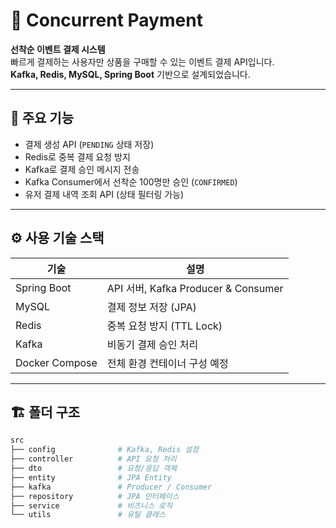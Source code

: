 # 🚀 Concurrent Payment

**선착순 이벤트 결제 시스템**  
빠르게 결제하는 사용자만 상품을 구매할 수 있는 이벤트 결제 API입니다.  
**Kafka, Redis, MySQL, Spring Boot** 기반으로 설계되었습니다.

---

## 📌 주요 기능

- 결제 생성 API (`PENDING` 상태 저장)
- Redis로 중복 결제 요청 방지
- Kafka로 결제 승인 메시지 전송
- Kafka Consumer에서 선착순 100명만 승인 (`CONFIRMED`)
- 유저 결제 내역 조회 API (상태 필터링 가능)

---

## ⚙️ 사용 기술 스택

| 기술 | 설명 |
|------|------|
| Spring Boot | API 서버, Kafka Producer & Consumer |
| MySQL | 결제 정보 저장 (JPA) |
| Redis | 중복 요청 방지 (TTL Lock) |
| Kafka | 비동기 결제 승인 처리 |
| Docker Compose | 전체 환경 컨테이너 구성 예정 |

---

## 🏗️ 폴더 구조

```bash
src
├── config              # Kafka, Redis 설정
├── controller          # API 요청 처리
├── dto                 # 요청/응답 객체
├── entity              # JPA Entity
├── kafka               # Producer / Consumer
├── repository          # JPA 인터페이스
├── service             # 비즈니스 로직
└── utils               # 유틸 클래스
